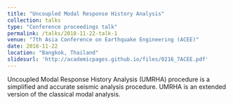 ```yaml
---
title: "Uncoupled Modal Response History Analysis"
collection: talks
type: "Conference proceedings talk"
permalink: /talks/2018-11-22-talk-1
venue: "7th Asia Conference on Earthquake Engineering (ACEE)"
date: 2018-11-22
location: "Bangkok, Thailand"
slidesurl: 'http://academicpages.github.io/files/0216_7ACEE.pdf'
---
```


Uncoupled Modal Response History Analysis (UMRHA) procedure is a simplified and accurate seismic analysis procedure. UMRHA is an extended version of the classical modal analysis.

<!-- [More information here](http://exampleurl.com) -->
